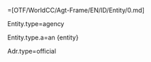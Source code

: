 =[OTF/WorldCC/Agt-Frame/EN/ID/Entity/0.md]

Entity.type=agency

Entity.type.a=an {entity}

Adr.type=official
